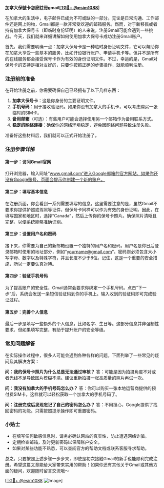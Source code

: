 **加拿大保號卡怎麽註冊gmail[[TG💪+ @esim1088](https://t.me/s/esim1088)]**

在加拿大的生活中，电子邮件已成为不可或缺的一部分。无论是日常沟通、工作邮件还是网上购物，Gmail都是一款非常受欢迎的邮箱服务。然而，对于新移民或者持有加拿大保号卡（即临时身份证明）的人来说，注册Gmail可能会遇到一些挑战。今天，我们就来详细讲解如何使用加拿大保号卡成功注册Gmail账户。

首先，我们需要明确一点：加拿大保号卡是一种临时身份证明文件，它可以帮助你在加拿大享受一些基本的服务，比如开设银行账户、申请手机卡等。但并不是所有的在线服务都会接受保号卡作为有效的身份证明文件。不过，幸运的是，Gmail对保号卡的支持是相对友好的，只要你按照正确的步骤操作，就能顺利注册。

### 注册前的准备

在开始注册之前，你需要确保自己已经拥有了以下几样东西：

1. **加拿大保号卡**：这是你身份的主要证明文件。
2. **手机号码**：用于接收验证码。如果你没有加拿大的手机卡，可以考虑购买一张临时的SIM卡。
3. **备用邮箱**（可选）：有些用户可能会选择使用另一个邮箱作为备用联系方式。
4. **稳定的网络连接**：确保你的网络环境稳定，避免因网络问题导致注册失败。

准备好这些材料后，我们就可以正式开始注册了。

### 注册步骤详解

#### 第一步：访问Gmail官网

打开浏览器，输入网址“www.gmail.com”进入Google邮箱的官方网站。如果你还没有Google账号，页面会提示你创建一个新的账户。

#### 第二步：填写基本信息

在注册页面，你会看到一系列需要填写的信息。这里需要注意的是，虽然Gmail不要求你提供护照或驾照等证件，但保号卡同样可以作为有效的身份证明。因此，在填写国家和地区时，选择“Canada”，然后上传你的保号卡照片。确保照片清晰且完整，以便系统能够准确识别。

#### 第三步：设置用户名和密码

接下来，你需要为自己的新邮箱设置一个独特的用户名和密码。用户名是你日后登录邮箱时使用的地址部分，例如“yourname@gmail.com”。密码则必须包含大小写字母、数字以及特殊字符，并且长度不少于8位。记住，这是一个重要的安全措施，所以一定要认真对待。

#### 第四步：验证手机号码

为了提高账户的安全性，Gmail通常会要求你绑定一个手机号码。点击“下一步”后，系统会发送一条短信验证码到你的手机上。输入收到的验证码即可完成验证过程。

#### 第五步：完善个人信息

最后一步是填写一些额外的个人信息，比如名字、生日等。这部分信息并非强制性要求，但如果填写完整，有助于提升账户的安全等级。

### 常见问题解答

在实际操作过程中，很多人可能会遇到各种各样的问题。下面列举了一些常见的疑问及其解决方案：

**问：我的保号卡照片为什么总是无法通过审核？**
答：可能是因为拍摄角度不对或者光线不足导致图片模糊不清。建议重新拍摄一张高质量的照片再试一次。

**问：我没有加拿大的手机号码怎么办？**
答：你可以购买一张本地运营商提供的预付费SIM卡，这样就可以轻松获取一个加拿大的手机号码了。

**问：注册完成后发现忘记了自己的密码怎么办？**
答：不用担心，Google提供了找回密码的功能。只需按照提示操作即可重置密码。

### 小贴士

- 在填写任何敏感信息时，请务必确认网站的真实性，防止遭遇网络诈骗。
- 定期检查邮箱，及时更新密码以保障账户安全。
- 如果对某些功能不熟悉，可以查阅官方的帮助文档或联系客服寻求帮助。

总之，只要按照上述步骤一步步来，即使是初次接触Gmail的新手也能顺利完成注册。希望这篇文章能给大家带来实用的帮助！如果你还有其他关于Gmail或其他方面的疑问，欢迎随时留言交流哦～

[[TG💪+ @esim1088](https://t.me/s/esim1088) ![Image](https://i.postimg.cc/4NQfJmqS/Snipaste-2025-05-13-00-14-12.png)]